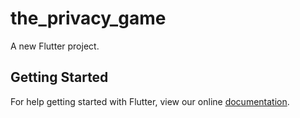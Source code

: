# the_privacy_game

A new Flutter project.

## Getting Started

For help getting started with Flutter, view our online
[documentation](https://flutter.io/).
